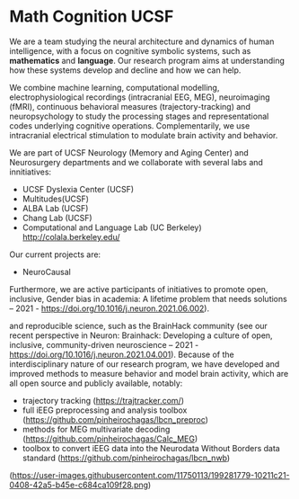# Math Cognition UCSF

We are a team studying the neural architecture and dynamics of human intelligence, with a focus on cognitive symbolic systems, such as **mathematics** and **language**. Our research program aims at understanding how these systems develop and decline and how we can help.

We combine machine learning, computational modelling, electrophysiological recordings (intracranial EEG, MEG), neuroimaging (fMRI), continuous behavioral measures (trajectory-tracking) and neuropsychology to study the processing stages and representational codes underlying cognitive operations. Complementarily, we use intracranial electrical stimulation to modulate brain activity and behavior.

We are part of UCSF Neurology (Memory and Aging Center) and Neurosurgery departments and we collaborate with several labs and innitiatives:
* UCSF Dyslexia Center (UCSF)
* Multitudes(UCSF)
* ALBA Lab (UCSF)
* Chang Lab (UCSF)
* Computational and Language Lab (UC Berkeley) http://colala.berkeley.edu/

Our current projects are:
* NeuroCausal 



Furthermore, we are active participants of initiatives to promote open, inclusive, 
Gender bias in academia: A lifetime problem that needs solutions – 2021 - https://doi.org/10.1016/j.neuron.2021.06.002). 

and reproducible science, such as the BrainHack community (see our recent perspective in Neuron: Brainhack: Developing a culture of open, inclusive, community-driven neuroscience – 2021 - https://doi.org/10.1016/j.neuron.2021.04.001). Because of the interdisciplinary nature of our research program, we have developed and improved methods to measure behavior and model brain activity, which are all open source and publicly available, notably: 

* trajectory tracking (https://trajtracker.com/)
* full iEEG preprocessing and analysis toolbox (https://github.com/pinheirochagas/lbcn_preproc)
* methods for MEG multivariate decoding (https://github.com/pinheirochagas/Calc_MEG)
* toolbox to convert iEEG data into the Neurodata Without Borders data standard (https://github.com/pinheirochagas/lbcn_nwb)

(https://user-images.githubusercontent.com/11750113/199281779-10211c21-0408-42a5-b45e-c684ca109f28.png)

<!--

**Here are some ideas to get you started:**

🙋‍♀️ A short introduction - what is your organization all about?
🌈 Contribution guidelines - how can the community get involved?
👩‍💻 Useful resources - where can the community find your docs? Is there anything else the community should know?
🍿 Fun facts - what does your team eat for breakfast?
🧙 Remember, you can do mighty things with the power of [Markdown](https://docs.github.com/github/writing-on-github/getting-started-with-writing-and-formatting-on-github/basic-writing-and-formatting-syntax)
-->
